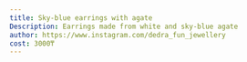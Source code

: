 ```yaml
---
title: Sky-blue earrings with agate
Description: Earrings made from white and sky-blue agate
author: https://www.instagram.com/dedra_fun_jewellery
cost: 3000₸
---
```

